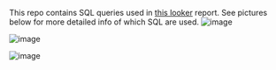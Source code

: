 This repo contains SQL queries used in [this looker](https://lookerstudio.google.com/u/0/reporting/f0a62add-bd8a-46d3-ac07-4c7ce6502e8b/page/pm1PF/edit) report.
See pictures below for more detailed info of which SQL are used.
![image](https://github.com/user-attachments/assets/1049624a-529f-4296-b2f5-9886087aa156)

![image](https://github.com/user-attachments/assets/fbcea297-edb6-47fd-97e3-c4c5e85d7f1b)

![image](https://github.com/user-attachments/assets/1903ce78-ea58-4be6-82f6-ac3f930eb47e)

